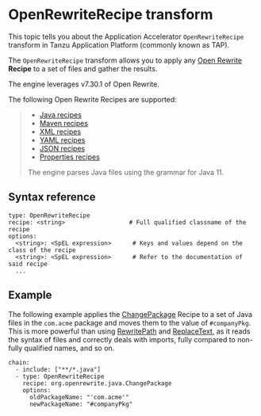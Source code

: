 # OpenRewriteRecipe transform

This topic tells you about the Application Accelerator `OpenRewriteRecipe` transform in Tanzu Application Platform (commonly known as TAP).

The `OpenRewriteRecipe` transform allows you to apply any [Open Rewrite](https://docs.openrewrite.org/)
**Recipe** to a set of files and gather the results.

The engine leverages v7.30.1 of Open Rewrite.

The following Open Rewrite Recipes are supported:
>
>- [Java recipes](https://docs.openrewrite.org/reference/recipes/java)
>- [Maven recipes](https://docs.openrewrite.org/reference/recipes/maven)
>- [XML recipes](https://docs.openrewrite.org/reference/recipes/xml)
>- [YAML recipes](https://docs.openrewrite.org/reference/recipes/yaml)
>- [JSON recipes](https://docs.openrewrite.org/reference/recipes/json)
>- [Properties recipes](https://docs.openrewrite.org/reference/recipes/properties)
>
> The engine parses Java files using the grammar for Java 11.

## <a id="syntax-ref"></a>Syntax reference

```console
type: OpenRewriteRecipe
recipe: <string>                  # Full qualified classname of the recipe
options:
  <string>: <SpEL expression>      # Keys and values depend on the class of the recipe
  <string>: <SpEL expression>      # Refer to the documentation of said recipe
  ...
```

## <a id="example"></a>Example

The following example applies the [ChangePackage](https://docs.openrewrite.org/reference/recipes/java/changepackage)
Recipe to a set of Java files in the `com.acme` package and moves them to the value
of `#companyPkg`. This is more powerful than using [RewritePath](rewrite-path.md)
and [ReplaceText](replace-text.md), as it reads the syntax of files and
correctly deals with imports, fully compared to non-fully qualified names, and so on.

```console
chain:
  - include: ["**/*.java"]
  - type: OpenRewriteRecipe
    recipe: org.openrewrite.java.ChangePackage
    options:
      oldPackageName: "'com.acme'"
      newPackageName: "#companyPkg"
```
